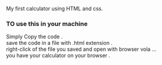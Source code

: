 My first calculator using HTML and css.
### TO use this in your machine
  Simply Copy the code .\
  save the code in a file with .html extension .\
  right-click of the file you saved and open with browser vola ...\
  you have your calculator on your browser .
                                              
  
